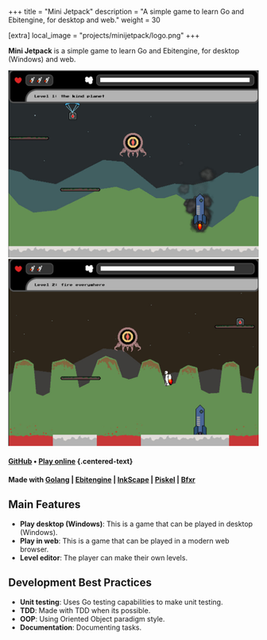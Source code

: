 +++
title = "Mini Jetpack"
description = "A simple game to learn Go and Ebitengine, for desktop and web."
weight = 30

[extra]
local_image = "projects/minijetpack/logo.png"
+++

**Mini Jetpack** is a simple game to learn Go and Ebitengine, for desktop (Windows) and web.

![Mini Jetpack screenshot 1](./screenshot1.jpg)
![Mini Jetpack screenshot 2](./screenshot2.jpg)

#### [GitHub](https://github.com/darellanodev/gif-tower-defense) • [Play online](http://127.0.0.1:5500/playablegames/giftowerdefense/index.html) {.centered-text}

#### Made with [Golang](https://go.dev/) | [Ebitengine](https://ebitengine.org/) | [InkScape](https://www.inkscape.org/) | [Piskel](https://www.piskelapp.com/) | [Bfxr](https://www.bfxr.net/)

## Main Features

- **Play desktop (Windows)**: This is a game that can be played in desktop (Windows).
- **Play in web**: This is a game that can be played in a modern web browser.
- **Level editor**: The player can make their own levels.

## Development Best Practices

- **Unit testing**: Uses Go testing capabilities to make unit testing.
- **TDD**: Made with TDD when its possible.
- **OOP**: Using Oriented Object paradigm style.
- **Documentation**: Documenting tasks.
